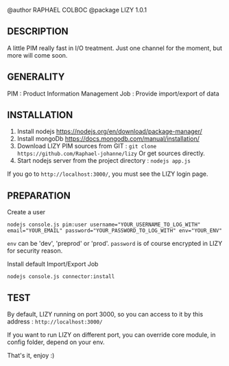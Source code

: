 @author RAPHAEL COLBOC
@package LIZY 1.0.1

DESCRIPTION
-----------

A little PIM really fast in I/O treatment. Just one channel for the moment, but more will come soon.

GENERALITY
-----------

PIM : Product Information Management
Job : Provide import/export of data

INSTALLATION
------------

1. Install nodejs https://nodejs.org/en/download/package-manager/
2. Install mongoDb https://docs.mongodb.com/manual/installation/
3. Download LIZY PIM sources from GIT : 
`git clone https://github.com/Raphael-johanne/lizy`
Or get sources directly.
4. Start nodejs server from the project directory : `nodejs app.js`

If you go to `http://localhost:3000/`, you must see the LIZY login page.

PREPARATION 
------------

Create a user

`nodejs console.js pim:user username="YOUR_USERNAME_TO_LOG_WITH" email="YOUR_EMAIL" password="YOUR_PASSWORD_TO_LOG_WITH" env="YOUR_ENV"`

`env` can be 'dev', 'preprod' or 'prod'.
`password` is of course encrypted in LIZY for security reason.

Install default Import/Export Job

`nodejs console.js connector:install`

TEST
------------

By default, LIZY running on port 3000, so you can access to it by this address : `http://localhost:3000/`

If you want to run LIZY on different port, you can override core module, in config folder, depend on your env.

That's it, enjoy :)



